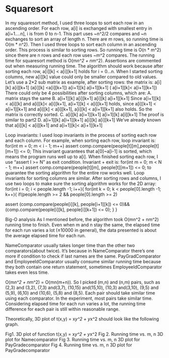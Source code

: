 # Squaresort
In my squaresort method, I used three loops to sort each row in an ascending order. For each row, a[i] is exchanged with smallest entry in a[i+1....n], i is from 0 to n-1. This part uses ~n^2/2 compares and ~n exchanges to sort an array of length n. There are m rows, so running time is O(m * n^2). Then I used three loops to sort each column in an ascending order. This process is similar to sorting rows. So running time is O(n * m^2) since there are n rows and each row uses ~m^2 compares. The running time for squaresort method is O(m*n^2 + n*m^2). Assertions are commented out when measuring running time. The algorithm should work because after sorting each row, a[i][k] < a[i][k+1] holds for i = 0...n. When I started sorting columns, new a[i][k] value could only be smaller compared to old values. Let’s use a 2*2 sub matrix as example, after sorting rows: the matrix is:
a[i][k] a[i][k+1] (a[i][k] <a[i][k+1])
a[i+1][k] a[i+1][k+1] ( a[i+1][k]< a[i+1][k+1])
There could only be 4 possibilities after sorting columns, which are:
A. matrix stays the same
B. a[i+1][k] a[i][k+1]
a[i][k] a[i+1][k+1]
Since a[i+1][k] < a[i][k] and a[i][k]< a[i][k+1], a[i+1][k] < a[i][k+1] holds, since a[i][k+1] < a[i+1][k+1] and a[i][k] < a[i][k+1], a]i][k] < a[i+1][k+1] also holds. So the matrix is correctly sorted.
C. a[i][k] a[i+1][k+1] a[i+1][k] a[i][k+1]
The proof is similar to part2
D. a[i+1][k] a[i+1][k+1]
a[i][k] a[i][k+1]
We’ve already known that a[i][k] < a[i][k+1] and a[i+1][k]< a[i+1][k+1]

Loop invariants:
I used loop invariants in the process of sorting each row and each column. For example, when sorting each row, loop invariant is:
for(int m = 0; m < i - 1; m++) assert comp.compare(people[t][m],people[t][m+1]) <= 0; This invariant guarantees that a[0]~a[i-1] is sorted, which means the program runs well up to a[i]. When finished sorting each row, I use “assert I >= N” as exit condition. Invariant + exit is:
for(int m = 0; m < N - 1; m++) assert comp.compare(people[t][m], people[t][m+1]) <= 0; to guarantee the sorting algorithm for the entire row works well. Loop invariants for sorting columns are similar. After sorting rows and columns, I use two loops to make sure the sorting algorithm works for the 2D array:
for(int i = 0; i < people.length -1; i++){
for(int k = 0; k < people[0].length -1; k++){
if(people.length >= 2 && people[0].length >= 2)

assert (comp.compare(people[i][k], people[i+1][k]) <= 0)&& (comp.compare(people[i][k], people[i][k+1]) <= 0);
} }

Big-O analysis
As I mentioned before, the algorithm took O(mn^2 + nm^2) running time to finish.
Even when m and n stay the same, the elapsed time for each run varies a lot (±10000 in general), the data presented is about the average elapsed time for each run.

NameComparator usually takes longer time than the other two comparators(about twice). It’s because in NameComparator there’s one more if condition to check if last names are the same. PayGradComparator and EmployeeIdComparator usually consume similar running time because they both contain one return statement, sometimes EmployeeIdComparator takes even less time.

O(m*n^2 + n*m^2) = O(mn(m+n)). So I picked (m,n) and (n,m) pairs, such as (2,3) and (3,2), (7,3) and(3,7), (10,15) and(15,10), (10,3) and(3,10), (9,5) and (5,9), (6,10) and (10,6), (5,8) and (8,5). Each pair should take similar time using each comparator. In the experiment, most pairs take similar time. Considering elapsed time for each run varies a lot, the running time difference for each pair is still within reasonable range.

Theoretically, 3D plot of t(x,y) = x*y^2 + y*x^2 should look like the following graph.


Fig1. 3D plot of function t(x,y) = x*y^2 + y*x^2
Fig 2. Running time vs. m, n 3D plot for Namecomparator
Fig 3. Running time vs. m, n 3D plot for PayGradecomparator
Fig 4. Running time vs. m, n 3D plot for PayGradecomparator
